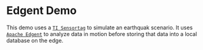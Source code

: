 # Edgent Demo 

This demo uses a [`TI Sensortag`](http://www.ti.com/sensortag)
to simulate an earthquak scenario.  It uses [`Apache Edgent`](https://developer.ibm.com/open/apache-edgent/)
to analyze data in motion before storing that data into a local database on the edge.










